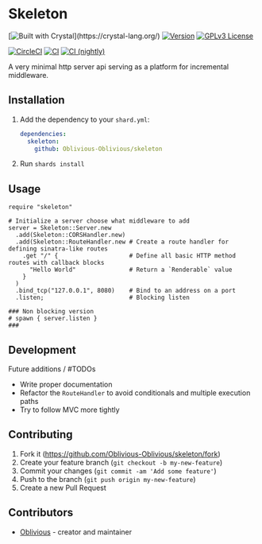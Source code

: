 # Skeleton

[![Built with Crystal](https://img.shields.io/badge/built%20with-crystal-000000.svg?)](https://crystal-lang.org/)
[![Version](https://img.shields.io/badge/release-v0.3.0-orange)](https://github.com/Oblivious-Oblivious/Skeleton/releases/latest)
[![GPLv3 License](https://img.shields.io/badge/license-GPL%20v3-yellow.svg)](./COPYING) 

[![CircleCI](https://circleci.com/gh/Oblivious-Oblivious/skeleton.svg?style=shield)](https://circleci.com/gh/Oblivious-Oblivious/skeleton)
[![CI](https://github.com/Oblivious-Oblivious/skeleton/workflows/CI/badge.svg)](https://github.com/Oblivious-Oblivious/skeleton/actions?query=workflow%3ACI)
[![CI (nightly)](https://github.com/Oblivious-Oblivious/skeleton/workflows/CI%20(nightly)/badge.svg)](https://github.com/Oblivious-Oblivious/skeleton/actions?query=workflow%3A%22CI+%28nightly%29%22)

A very minimal http server api serving as a platform for incremental middleware.

## Installation

1. Add the dependency to your `shard.yml`:

   ```yaml
   dependencies:
     skeleton:
       github: Oblivious-Oblivious/skeleton
   ```

2. Run `shards install`

## Usage

```crystal
require "skeleton"

# Initialize a server choose what middleware to add
server = Skeleton::Server.new
  .add(Skeleton::CORSHandler.new)
  .add(Skeleton::RouteHandler.new # Create a route handler for defining sinatra-like routes
    .get "/" {                    # Define all basic HTTP method routes with callback blocks
      "Hello World"               # Return a `Renderable` value
    }
  )
  .bind_tcp("127.0.0.1", 8080)    # Bind to an address on a port
  .listen;                        # Blocking listen

### Non blocking version
# spawn { server.listen }
###

```

## Development

Future additions / #TODOs

* Write proper documentation
* Refactor the `RouteHandler` to avoid conditionals and multiple execution paths
* Try to follow MVC more tightly

## Contributing

1. Fork it (<https://github.com/Oblivious-Oblivious/skeleton/fork>)
2. Create your feature branch (`git checkout -b my-new-feature`)
3. Commit your changes (`git commit -am 'Add some feature'`)
4. Push to the branch (`git push origin my-new-feature`)
5. Create a new Pull Request

## Contributors

- [Oblivious](https://github.com/Oblivious-Oblivious) - creator and maintainer
